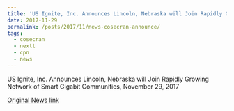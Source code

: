 ```yaml
---
title: 'US Ignite, Inc. Announces Lincoln, Nebraska will Join Rapidly Growing Network of Smart Gigabit Communities'
date: 2017-11-29
permalink: /posts/2017/11/news-cosecran-announce/
tags:
  - cosecran
  - nextt
  - cpn
  - news
---
```


US Ignite, Inc. Announces Lincoln, Nebraska will Join Rapidly Growing Network of Smart Gigabit Communities, November 29, 2017

[Original News link](https://www.us-ignite.org/news/us-ignite-inc-announces-lincoln-nebraska-will-join-rapidly-growing-network-of-smart-gigabit-communities/)

